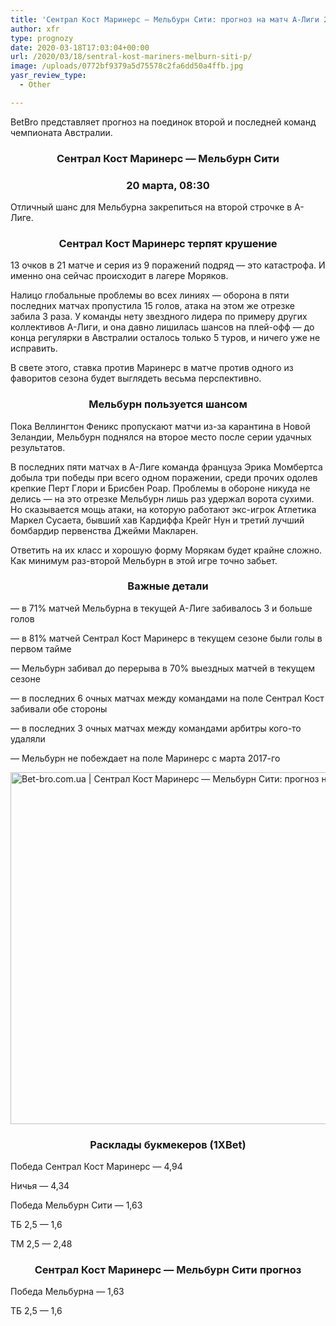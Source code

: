 ```yaml
---
title: 'Сентрал Кост Маринерс — Мельбурн Сити: прогноз на матч А-Лиги 20 марта'
author: xfr
type: prognozy
date: 2020-03-18T17:03:04+00:00
url: /2020/03/18/sentral-kost-mariners-melburn-siti-p/
image: /uploads/0772bf9379a5d75578c2fa6dd50a4ffb.jpg
yasr_review_type:
  - Other

---
```

BetBro представляет прогноз на поединок второй и последней команд чемпионата Австралии.

<h3 style="text-align: center">
  <strong>Сентрал Кост Маринерс &#8212; Мельбурн Сити</strong>
</h3>

<h3 style="text-align: center">
  <strong>20 марта, 08:30</strong>
</h3>

Отличный шанс для Мельбурна закрепиться на второй строчке в А-Лиге.

<h3 style="text-align: center">
  <strong>Сентрал Кост Маринерс терпят крушение</strong>
</h3>

13 очков в 21 матче и серия из 9 поражений подряд &#8212; это катастрофа. И именно она сейчас происходит в лагере Моряков.

Налицо глобальные проблемы во всех линиях &#8212; оборона в пяти последних матчах пропустила 15 голов, атака на этом же отрезке забила 3 раза. У команды нету звездного лидера по примеру других коллективов А-Лиги, и она давно лишилась шансов на плей-офф &#8212; до конца регулярки в Австралии осталось только 5 туров, и ничего уже не исправить.

В свете этого, ставка против Маринерс в матче против одного из фаворитов сезона будет выглядеть весьма перспективно.

<h3 style="text-align: center">
  <strong>Мельбурн пользуется шансом</strong>
</h3>

Пока Веллингтон Феникс пропускают матчи из-за карантина в Новой Зеландии, Мельбурн поднялся на второе место после серии удачных результатов.

В последних пяти матчах в А-Лиге команда француза Эрика Момбертса добыла три победы при всего одном поражении, среди прочих одолев крепкие Перт Глори и Брисбен Роар. Проблемы в обороне никуда не делись &#8212; на это отрезке Мельбурн лишь раз удержал ворота сухими. Но сказывается мощь атаки, на которую работают экс-игрок Атлетика Маркел Сусаета, бывший хав Кардиффа Крейг Нун и третий лучший бомбардир первенства Джейми Макларен.

Ответить на их класс и хорошую форму Морякам будет крайне сложно. Как минимум раз-второй Мельбурн в этой игре точно забьет.

<h3 style="text-align: center">
  <strong>Важные детали</strong>
</h3>

&#8212; в 71% матчей Мельбурна в текущей А-Лиге забивалось 3 и больше голов

&#8212; в 81% матчей Сентрал Кост Маринерс в текущем сезоне были голы в первом тайме

&#8212; Мельбурн забивал до перерыва в 70% выездных матчей в текущем сезоне

&#8212; в последних 6 очных матчах между командами на поле Сентрал Кост забивали обе стороны

&#8212; в последних 3 очных матчах между командами арбитры кого-то удаляли

&#8212; Мельбурн не побеждает на поле Маринерс с марта 2017-го

<img class="alignnone wp-image-3644 size-full" src="http://wp.local/wp-content/uploads/2020/03/c1ruii8uuaeayif.jpg" alt="Bet-bro.com.ua | Сентрал Кост Маринерс &#8212; Мельбурн Сити: прогноз на матч А-Лиги 20 марта | Bet-bro.com.ua" width="1000" height="563" />

<h3 style="text-align: center">
  <strong>Расклады букмекеров (1XBet)</strong>
</h3>

Победа Сентрал Кост Маринерс &#8212; 4,94

Ничья &#8212; 4,34

Победа Мельбурн Сити &#8212; 1,63

ТБ 2,5 &#8212; 1,6

ТМ 2,5 &#8212; 2,48

<h3 style="text-align: center">
  Сентрал Кост Маринерс &#8212; Мельбурн Сити прогноз
</h3>

Победа Мельбурна &#8212; 1,63

ТБ 2,5 &#8212; 1,6